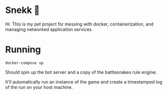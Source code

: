 # Snekk 🐍

Hi. This is my pet project for messing with docker, containerization, and managing networked application services

# Running

```
docker-compose up
```

Should spin up the bot server and a copy of the battlesnakes rule engine. 

It'll automatically run an instance of the game and create a timestamped log of the run on your host machine.